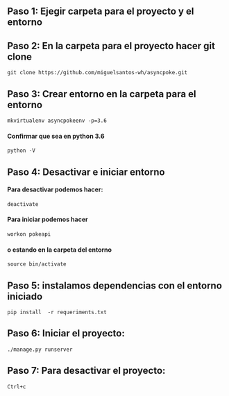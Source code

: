 ## Paso 1: Ejegir carpeta para el proyecto y el entorno
## Paso 2: En la carpeta para el proyecto hacer git clone
    git clone https://github.com/miguelsantos-wh/asyncpoke.git
## Paso 3: Crear entorno en la carpeta para el entorno
    mkvirtualenv asyncpokeenv -p=3.6
#### Confirmar que sea en python 3.6
    python -V
## Paso 4: Desactivar e iniciar entorno
#### Para desactivar podemos hacer:
    deactivate
#### Para iniciar podemos hacer
    workon pokeapi
#### o estando en la carpeta del entorno
    source bin/activate
## Paso 5: instalamos dependencias con el entorno iniciado
    pip install  -r requeriments.txt
## Paso 6: Iniciar el proyecto:
    ./manage.py runserver
## Paso 7: Para desactivar el proyecto:
    Ctrl+c
